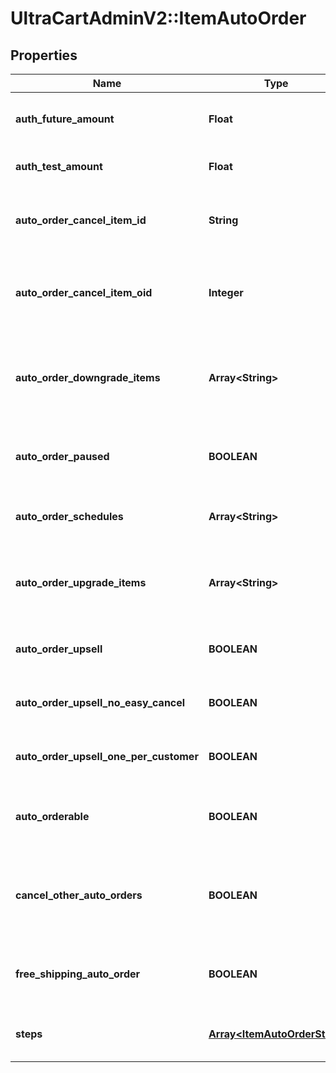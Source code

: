 # UltraCartAdminV2::ItemAutoOrder

## Properties
Name | Type | Description | Notes
------------ | ------------- | ------------- | -------------
**auth_future_amount** | **Float** | Amount to try and authorize for the future rebill | [optional] 
**auth_test_amount** | **Float** | Amount to try and test authorize | [optional] 
**auto_order_cancel_item_id** | **String** | Item id to attempt charging the customer for if they cancel | [optional] 
**auto_order_cancel_item_oid** | **Integer** | Item object identifier to attempt charging the customer for if they cancel | [optional] 
**auto_order_downgrade_items** | **Array&lt;String&gt;** | List of downgrade items presented to customer service representatives | [optional] 
**auto_order_paused** | **BOOLEAN** | True if the rebill processing of this item is paused | [optional] 
**auto_order_schedules** | **Array&lt;String&gt;** | The user selectable schedules that are available | [optional] 
**auto_order_upgrade_items** | **Array&lt;String&gt;** | List of upgrade items presented to customer service representatives | [optional] 
**auto_order_upsell** | **BOOLEAN** | True if this item uses a fixed upsell step schedule | [optional] 
**auto_order_upsell_no_easy_cancel** | **BOOLEAN** | Do not send the easy cancel email to the customer | [optional] 
**auto_order_upsell_one_per_customer** | **BOOLEAN** | Limit the purchase of this item to one per customer | [optional] 
**auto_orderable** | **BOOLEAN** | True if this item can be automatically ordered by the customer | [optional] 
**cancel_other_auto_orders** | **BOOLEAN** | True if other auto orders for this customer should be canceled when this item is ordered | [optional] 
**free_shipping_auto_order** | **BOOLEAN** | True if the customer should be given free shipping | [optional] 
**steps** | [**Array&lt;ItemAutoOrderStep&gt;**](ItemAutoOrderStep.md) | The rebill steps if this auto order is an upsell | [optional] 


